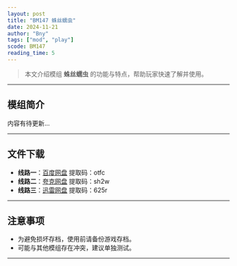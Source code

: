 ```yaml
---
layout: post
title: "BM147 蛛丝蠕虫"
date: 2024-11-21
author: "Bny"
tags: ["mod", "play"]
scode: BM147
reading_time: 5
---
```


> 本文介绍模组 **蛛丝蠕虫** 的功能与特点，帮助玩家快速了解并使用。

---

## 模组简介

内容有待更新...

---


## 文件下载
- **线路一**：[百度网盘](https://pan.baidu.com/s/1Up3bPq-qoOpXi2o9E9Ja8Q?pwd=otfc)  提取码：otfc  
- **线路二**：[夸克网盘](https://pan.quark.cn/s/c3371765a03b?pwd=sh2w)  提取码：sh2w  
- **线路三**：[迅雷网盘](https://pan.xunlei.com/s/VOCCbg-jC9p9X5MA-wNlTZXyA1?pwd=625r)  提取码：625r  

---

## 注意事项
- 为避免损坏存档，使用前请备份游戏存档。
- 可能与其他模组存在冲突，建议单独测试。

---

